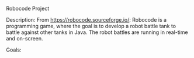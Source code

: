 Robocode Project

Description:
  From https://robocode.sourceforge.io/: 
    Robocode is a programming game, where the goal is to develop a robot battle tank to battle against other tanks in Java. The robot battles are running in real-time and on-screen.

Goals:
